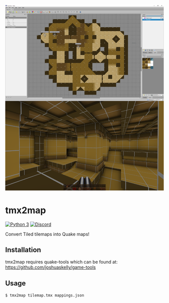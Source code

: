 # [![tmx2map](.media/example.png)](https://github.com/JoshuaSkelly/tmx2map)

# tmx2map

[![Python 3](https://img.shields.io/badge/python-3-blue.svg)]() [![Discord](https://img.shields.io/badge/discord-chat-7289DA.svg)](https://discord.gg/hFct5VQ) 

Convert Tiled tilemaps into Quake maps!

## Installation

tmx2map requires quake-tools which can be found at: https://github.com/joshuaskelly/game-tools

## Usage

```
$ tmx2map tilemap.tmx mappings.json
```
